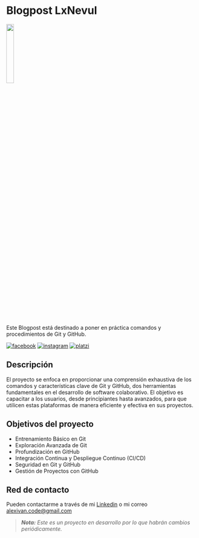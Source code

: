 # Blogpost LxNevul

![]()<img src="https://i.imgur.com/INy97aR.jpg" width="20%">

Este Blogpost está destinado a poner en práctica comandos y procedimientos de Git y GitHub.

[![facebook](https://img.shields.io/badge/Facebook-lxnevul-%233E73B5?style=plastic&logo=facebook&labelColor=%23505E6E)][netsocial_1]
[![instagram](https://img.shields.io/badge/Instagram-lxnevul-%23F57A16?style=plastic&logo=instagram&labelColor=%23505E6E)][netsocial_2]
[![platzi](https://img.shields.io/badge/Platzi-lxnevul-%2313D644?style=plastic&logo=platzi&labelColor=%23505E6E)][netsocial_3]

## Descripción

El proyecto se enfoca en proporcionar una comprensión exhaustiva de los comandos y características clave de Git y GitHub, dos herramientas fundamentales en el desarrollo de software colaborativo. El objetivo es capacitar a los usuarios, desde principiantes hasta avanzados, para que utilicen estas plataformas de manera eficiente y efectiva en sus proyectos.

## Objetivos del proyecto

- Entrenamiento Básico en Git
- Exploración Avanzada de Git
- Profundización en GitHub
- Integración Continua y Despliegue Continuo (CI/CD)
- Seguridad en Git y GitHub
- Gestión de Proyectos con GitHub

## Red de contacto

Pueden contactarme a través de mi [Linkedin] o mi correo alexivan.code@gmail.com

> ***Nota:** Este es un proyecto en desarrollo por lo que habrán cambios periódicamente.*

[netsocial_1]: https://www.facebook.com/lxnevul "Facebook"
[netsocial_2]: https://www.instagram.com/lxnevul "Instagram"
[netsocial_3]: https://platzi.com/p/lxnevul "Platzi"
[Linkedin]: https://www.linkedin.com/in/alexivan-code "Linkedin"